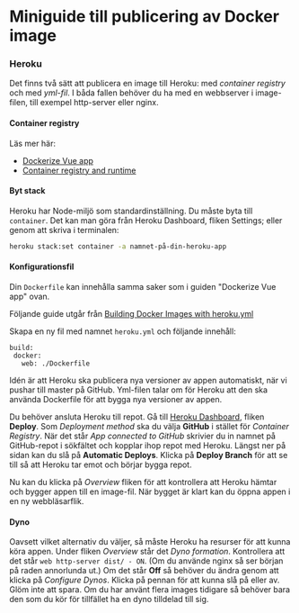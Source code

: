 # Miniguide till publicering av Docker image
### Heroku

Det finns två sätt att publicera en image till Heroku: med *container registry* och med *yml-fil*. I båda fallen behöver du ha med en webbserver i image-filen, till exempel http-server eller nginx.

#### Container registry
Läs mer här:
+ [Dockerize Vue app](https://vuejs.org/v2/cookbook/dockerize-vuejs-app.html)
+ [Container registry and runtime](https://devcenter.heroku.com/articles/container-registry-and-runtime)


#### Byt stack
Heroku har Node-miljö som standardinställning. Du måste byta till `container`. Det kan man göra från Heroku Dashboard, fliken Settings; eller genom att skriva i terminalen:
```bash
heroku stack:set container -a namnet-på-din-heroku-app
```

#### Konfigurationsfil
Din `Dockerfile` kan innehålla samma saker som i guiden "Dockerize Vue app" ovan.

Följande guide utgår från [Building Docker Images with heroku.yml](https://devcenter.heroku.com/articles/build-docker-images-heroku-yml)

Skapa en ny fil med namnet `heroku.yml` och följande innehåll:
```
build:
 docker:
   web: ./Dockerfile
```

Idén är att Heroku ska publicera nya versioner av appen automatiskt, när vi pushar till master på GitHub. Yml-filen talar om för Heroku att den ska använda Dockerfile för att bygga nya versioner av appen.

Du behöver ansluta Heroku till repot. Gå till [Heroku Dashboard](https://dashboard.heroku.com/apps/), fliken **Deploy**. Som *Deployment method* ska du välja **GitHub** i stället för *Container Registry*. När det står *App connected to GitHub* skrivier du in namnet på GitHub-repot i sökfältet och kopplar ihop repot med Heroku. Längst ner på sidan kan du slå på **Automatic Deploys**. Klicka på **Deploy Branch** för att se till så att Heroku tar emot och börjar bygga repot.

Nu kan du klicka på *Overview* fliken för att kontrollera att Heroku hämtar och bygger appen till en image-fil. När bygget är klart kan du öppna appen i en ny webbläsarflik.

#### Dyno
Oavsett vilket alternativ du väljer, så måste Heroku ha resurser för att kunna köra appen. Under fliken *Overview* står det *Dyno formation*. Kontrollera att det står `web http-server dist/ - ON`. (Om du använde nginx så ser början på raden annorlunda ut.) Om det står **Off** så behöver du ändra genom att klicka på *Configure Dynos*. Klicka på pennan för att kunna slå på eller av. Glöm inte att spara. Om du har använt flera images tidigare så behöver bara den som du kör för tillfället ha en dyno tilldelad till sig.
